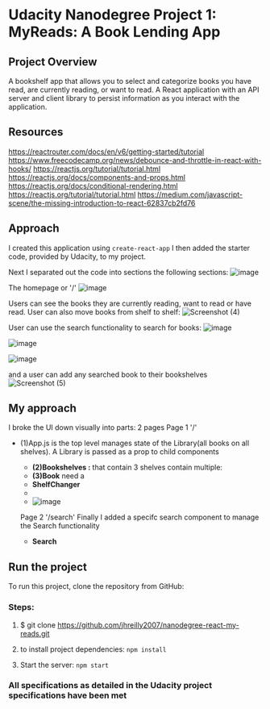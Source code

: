 # Udacity Nanodegree Project 1: MyReads: A Book Lending App

## Project Overview
A bookshelf app that allows you to select and categorize books you have read, are currently reading, or want to read. A React application with an API server and client library to persist information as you interact with the application.

## Resources
https://reactrouter.com/docs/en/v6/getting-started/tutorial
https://www.freecodecamp.org/news/debounce-and-throttle-in-react-with-hooks/
https://reactjs.org/tutorial/tutorial.html
https://reactjs.org/docs/components-and-props.html
https://reactjs.org/docs/conditional-rendering.html
https://reactjs.org/tutorial/tutorial.html
https://medium.com/javascript-scene/the-missing-introduction-to-react-62837cb2fd76

## Approach
I created this application using ``create-react-app`` I then added the starter code, provided by Udacity, to my project. 

Next I separated out the code into sections the following sections:
![image](https://user-images.githubusercontent.com/45285387/165129200-79db50ba-cee9-4bbb-9d8c-b6e4a8bb8888.png)

The homepage or '/'
![image](https://user-images.githubusercontent.com/45285387/165129720-ddc13ae5-3988-4bdf-a72d-6c8bc4faad5e.png)

Users can see the books they are currently reading, want to read or have read. User can also move books from shelf to shelf: 
![Screenshot (4)](https://user-images.githubusercontent.com/45285387/165130112-5490c04d-4010-4ef3-b06d-f107a9ad52b4.png)

User can use the search functionality to search for books: 
![image](https://user-images.githubusercontent.com/45285387/165130268-cc479482-5141-464d-81da-f7471841980b.png)

![image](https://user-images.githubusercontent.com/45285387/165130350-3af161a1-b1b9-4985-9502-11e3ceab1d2f.png)

![image](https://user-images.githubusercontent.com/45285387/165130436-a41f7ac1-ea7b-407e-8814-3108d4246762.png)

and a user can add any searched book to their bookshelves
![Screenshot (5)](https://user-images.githubusercontent.com/45285387/165130599-d07ca0a6-6380-48a5-8f36-987fb1496ed0.png)

## My approach
I broke the UI down visually into parts: 2 pages
Page 1 '/'
- (1)App.js is the top level manages state of the Library(all books on all shelves). A Library is passed as a prop to child components
  - <b>(2)Bookshelves :</b> that contain 3 shelves contain multiple:
  - <b>(3)Book</b> need a
  - <b>ShelfChanger</b>
  - 
  - ![image](https://user-images.githubusercontent.com/45285387/165132913-67274312-9132-40fc-9c00-f3dbc1b6767e.png)
 
  Page 2 '/search'
  Finally I added a specifc search component to manage the Search functionality
  - <b>Search</b>
  
 
## Run the project
To run this project, clone the repository from GitHub:

### Steps: 
1. $ git clone https://github.com/jhreilly2007/nanodegree-react-my-reads.git

2. to install project dependencies: ``npm install``

3. Start the server: ``npm start``

### All specifications as detailed in the Udacity project specifications have been met



